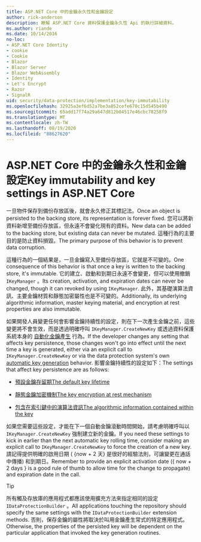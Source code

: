 ```yaml
---
title: ASP.NET Core 中的金鑰永久性和金鑰設定
author: rick-anderson
description: 瞭解 ASP.NET Core 資料保護金鑰永久性 Api 的執行詳細資料。
ms.author: riande
ms.date: 10/14/2016
no-loc:
- ASP.NET Core Identity
- cookie
- Cookie
- Blazor
- Blazor Server
- Blazor WebAssembly
- Identity
- Let's Encrypt
- Razor
- SignalR
uid: security/data-protection/implementation/key-immutability
ms.openlocfilehash: 32925a3ef6d52a7be3a852cefe670c15d545b490
ms.sourcegitcommit: 65add17f74a29a647d812b04517e46cbc78258f9
ms.translationtype: MT
ms.contentlocale: zh-TW
ms.lasthandoff: 08/19/2020
ms.locfileid: "88627620"
---
```

# <a name="key-immutability-and-key-settings-in-aspnet-core"></a><span data-ttu-id="68ed4-103">ASP.NET Core 中的金鑰永久性和金鑰設定</span><span class="sxs-lookup"><span data-stu-id="68ed4-103">Key immutability and key settings in ASP.NET Core</span></span>

<span data-ttu-id="68ed4-104">一旦物件保存到備份存放區後，就會永久修正其標記法。</span><span class="sxs-lookup"><span data-stu-id="68ed4-104">Once an object is persisted to the backing store, its representation is forever fixed.</span></span> <span data-ttu-id="68ed4-105">您可以將新資料新增至備份存放區，但永遠不會變化現有的資料。</span><span class="sxs-lookup"><span data-stu-id="68ed4-105">New data can be added to the backing store, but existing data can never be mutated.</span></span> <span data-ttu-id="68ed4-106">這種行為的主要目的是防止資料損毀。</span><span class="sxs-lookup"><span data-stu-id="68ed4-106">The primary purpose of this behavior is to prevent data corruption.</span></span>

<span data-ttu-id="68ed4-107">這種行為的一個結果是，一旦金鑰寫入至備份存放區，它就是不可變的。</span><span class="sxs-lookup"><span data-stu-id="68ed4-107">One consequence of this behavior is that once a key is written to the backing store, it's immutable.</span></span> <span data-ttu-id="68ed4-108">它的建立、啟動和到期日永遠不會變更，但可以使用撤銷 `IKeyManager` 。</span><span class="sxs-lookup"><span data-stu-id="68ed4-108">Its creation, activation, and expiration dates can never be changed, though it can revoked by using `IKeyManager`.</span></span> <span data-ttu-id="68ed4-109">此外，其基礎演算法資訊、主要金鑰材質和靜態加密屬性也是不可變的。</span><span class="sxs-lookup"><span data-stu-id="68ed4-109">Additionally, its underlying algorithmic information, master keying material, and encryption at rest properties are also immutable.</span></span>

<span data-ttu-id="68ed4-110">如果開發人員變更任何會影響金鑰持續性的設定，則在下一次產生金鑰之前，這些變更將不會生效，而是透過明確呼叫 `IKeyManager.CreateNewKey` 或透過資料保護系統本身的 [自動化金鑰產生](xref:security/data-protection/implementation/key-management#data-protection-implementation-key-management) 行為。</span><span class="sxs-lookup"><span data-stu-id="68ed4-110">If the developer changes any setting that affects key persistence, those changes won't go into effect until the next time a key is generated, either via an explicit call to `IKeyManager.CreateNewKey` or via the data protection system's own [automatic key generation](xref:security/data-protection/implementation/key-management#data-protection-implementation-key-management) behavior.</span></span> <span data-ttu-id="68ed4-111">影響金鑰持續性的設定如下：</span><span class="sxs-lookup"><span data-stu-id="68ed4-111">The settings that affect key persistence are as follows:</span></span>

* [<span data-ttu-id="68ed4-112">預設金鑰存留期</span><span class="sxs-lookup"><span data-stu-id="68ed4-112">The default key lifetime</span></span>](xref:security/data-protection/implementation/key-management#data-protection-implementation-key-management)

* [<span data-ttu-id="68ed4-113">靜態金鑰加密機制</span><span class="sxs-lookup"><span data-stu-id="68ed4-113">The key encryption at rest mechanism</span></span>](xref:security/data-protection/implementation/key-encryption-at-rest)

* [<span data-ttu-id="68ed4-114">包含在索引鍵中的演算法資訊</span><span class="sxs-lookup"><span data-stu-id="68ed4-114">The algorithmic information contained within the key</span></span>](xref:security/data-protection/configuration/overview#changing-algorithms-with-usecryptographicalgorithms)

<span data-ttu-id="68ed4-115">如果您需要這些設定，才能在下一個自動金鑰滾動時間開始，請考慮明確呼叫以 `IKeyManager.CreateNewKey` 強制建立新的金鑰。</span><span class="sxs-lookup"><span data-stu-id="68ed4-115">If you need these settings to kick in earlier than the next automatic key rolling time, consider making an explicit call to `IKeyManager.CreateNewKey` to force the creation of a new key.</span></span> <span data-ttu-id="68ed4-116">請記得提供明確的啟用日期 ( {now + 2 天} 是很好的經驗法則，可讓變更在通話中傳播) 和到期日。</span><span class="sxs-lookup"><span data-stu-id="68ed4-116">Remember to provide an explicit activation date ({ now + 2 days } is a good rule of thumb to allow time for the change to propagate) and expiration date in the call.</span></span>

>[!TIP]
> <span data-ttu-id="68ed4-117">所有觸及存放庫的應用程式都應該使用擴充方法來指定相同的設定 `IDataProtectionBuilder` 。</span><span class="sxs-lookup"><span data-stu-id="68ed4-117">All applications touching the repository should specify the same settings with the `IDataProtectionBuilder` extension methods.</span></span> <span data-ttu-id="68ed4-118">否則，保存金鑰的屬性將取決於叫用金鑰產生常式的特定應用程式。</span><span class="sxs-lookup"><span data-stu-id="68ed4-118">Otherwise, the properties of the persisted key will be dependent on the particular application that invoked the key generation routines.</span></span>
